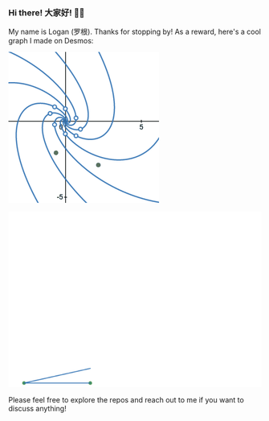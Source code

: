 ### Hi there! 大家好! 👋🏽

My name is Logan (罗根). Thanks for stopping by! As a reward, here's a cool graph I made on Desmos:  

  ![Alt Text](https://github.com/FlyingWorkshop/Desmos-Creations/blob/main/complex_phase_spiral.gif)
  
   ![Alt Text](https://github.com/FlyingWorkshop/Desmos-Creations/blob/main/butterfly_network.gif)


Please feel free to explore the repos and reach out to me if you want to discuss anything!
<!--
**FlyingWorkshop/FlyingWorkshop** is a ✨ _special_ ✨ repository because its `README.md` (this file) appears on your GitHub profile.

Here are some ideas to get you started:

- 🔭 I’m currently working on ...
- 🌱 I’m currently learning ...
- 👯 I’m looking to collaborate on ...
- 🤔 I’m looking for help with ...
- 💬 Ask me about ...
- 📫 How to reach me: ...
- 😄 Pronouns: ...
- ⚡ Fun fact: ...
-->
